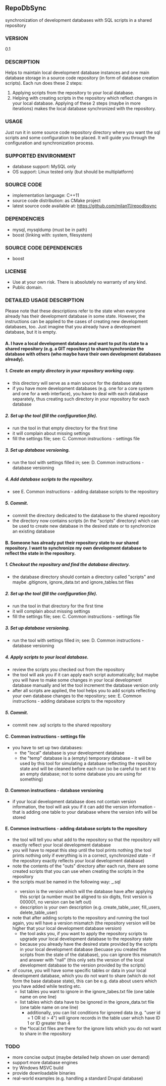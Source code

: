 ## RepoDbSync
synchronization of development databases with SQL scripts in a shared repository

### VERSION
0.1

### DESCRIPTION
Helps to maintain local development database instances and one main database storage in a source code repository (in form of database creation scripts).
Each run does these 2 steps:
1.  Applying scripts from the repository to your local database.
2.  Helping with creating scripts in the repository which reflect changes in your local database.
Applying of these 2 steps (maybe in more iterations) makes the local database synchronized with the repository.

### USAGE
Just run it in some source code repository directory where you want the sql scripts and some configuration to be placed. It will guide you through the configuration and synchronization process.

### SUPPORTED ENVIRONMENT
* database support: MySQL only
* OS support: Linux tested only (but should be multiplatform)

### SOURCE CODE
* implementation language: C++11
* source code distribution: as CMake project
* latest source code available at: https://github.com/milan11/repodbsync

### DEPENDENCIES
* mysql, mysqldump (must be in path)
* boost (linking with: system, filesystem)

### SOURCE CODE DEPENDENCIES
* boost

### LICENSE
* Use at your own risk. There is absolutely no warranty of any kind.
* Public domain.

### DETAILED USAGE DESCRIPTION
Please note that these descriptions refer to the state when everyone already has their development database in some state. However, the instructions can be applied to the cases of creating new development databases, too. Just imagine that you already have a development database, but it is empty.

#### A. I have a local development database and want to put its state to a shared repository (e.g. a GIT repository) to share/synchronize the database with others (who maybe have their own development databases already).

##### 1. Create an empty directory in your repository working copy.
* this directory will serve as a main source for the database state
* if you have more development databases (e.g. one for a core system and one for a web interface), you have to deal with each database separately, thus creating such directory in your repository for each database

##### 2. Set up the tool (fill the configuration file).
* run the tool in that empty directory for the first time
* it will complain about missing settings
* fill the settings file; see: C. Common instructions - settings file

##### 3. Set up database versioning.
* run the tool with settings filled in; see: D. Common instructions - database versioning

##### 4. Add database scripts to the repository.
* see E. Common instructions - adding database scripts to the repository

##### 5. Commit.
* commit the directory dedicated to the database to the shared repository
* the directory now contains scripts (in the "scripts" directory) which can be used to create new database in the desired state or to synchronize an existing database

#### B. Someone has already put their repository state to our shared repository. I want to synchronize my own development database to reflect the state in the repository.

##### 1. Checkout the repository and find the database directory.
* the database directory should contain a directory called "scripts" and maybe .gitignore, ignore\_data.txt and ignore\_tables.txt files

##### 2. Set up the tool (fill the configuration file).
* run the tool in that directory for the first time
* it will complain about missing settings
* fill the settings file; see: C. Common instructions - settings file

##### 3. Set up database versioning.
* run the tool with settings filled in; see: D. Common instructions - database versioning

##### 4. Apply scripts to your local database.
* review the scripts you checked out from the repository
* the tool will ask you if it can apply each script automatically; but maybe you will have to make some changes in your local development database manually and let the tool increment the database version only
* after all scripts are applied, the tool helps you to add scripts reflecting your own database changes to the repository; see: E. Common instructions - adding database scripts to the repository

##### 5. Commit.
* commit new .sql scripts to the shared repository

#### C. Common instructions - settings file
* you have to set up two databases:
	* the "local" database is your development database
	* the "temp" database is a (empty) temporary database - it will be used by this tool for simulating a database reflecting the repository state and will be cleaned before each run (so be careful to set it to an empty database; not to some database you are using for something)

#### D. Common instructions - database versioning
* if your local development database does not contain version information, the tool will ask you if it can add the version information - that is adding one table to your database where the version info will be stored

#### E. Common instructions - adding database scripts to the repository
* the tool will tell you what add to the repository so that the repository will exactly reflect your local development database
* you will have to repeat this step until the tool prints nothing (the tool prints nothing only if everything is in a correct, synchronized state - if the repository exactly reflects your local development database)
* note the contents of the "outs" directory after each run, there are some created scripts that you can use when creating the scripts in the repository
* the scripts must be named in the following way: <version>\_<description>.sql
	* version is the version which will the database have after applying this script (a number must be aligned to six digits, first version is 000001, no version can be left out)
	* description is your own description (e.g. create\_table\_user, fill\_users, delete\_table\_user)
* note that after adding scripts to the repository and running the tool again, you will have a version mismatch (the repository version will be higher that your local development database version)
	* the tool asks you, if you want to apply the repository scripts to upgrade your local development database to the repository state
	* because you already have the desired state provided by the scripts in your local development database (becuase you created the scripts from the state of the database), you can ignore this mismatch and answer with "nall" (this only sets the version of the local development database to the version provided by the scripts)
* of course, you will have some specific tables or data in your local development database, which you do not want to share (which do not form the base database state), this can be e.g. data about users which you have added while testing etc.
	* list tables you want to ignore in the ignore\_tabes.txt file (one table name on one line)
	* list tables which data have to be ignored in the ignore\_data.txt file (one table name on one line)
		* additionally, you can list conditions for ignored data (e.g. "user id = 1 OR id > 4") will ignore records in the table user which have ID 1 or ID greater than 4
	* the \*local.txt files are there for the ignore lists which you do not want to share in the repository

### TODO
* more concise output (maybe detailed help shown on user demand)
* support more database engines
* try Windows MSVC build
* provide downloadable binaries
* real-world examples (e.g. handling a standard Drupal database)

